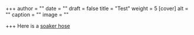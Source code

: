 +++
author = ""
date = ""
draft = false
title = "Test"
weight = 5
[cover]
alt = ""
caption = ""
image = ""

+++
Here is a [soaker hose](https://www.amazon.com/Melnor-65062-AMZ-Soaker-Washers-Amazon/dp/B07NDZ7T16/ref=sr_1_5?crid=1QBVY5PYBFQSZ?tag=tacos05-20)
